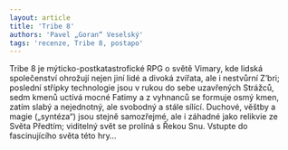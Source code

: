 ```yaml
---
layout: article
title: 'Tribe 8'
authors: 'Pavel „Goran“ Veselský'
tags: 'recenze, Tribe 8, postapo'
---
```


Tribe 8 je mýticko-postkatastrofické
RPG o světě Vimary, kde lidská společenství
ohrožují nejen jiní lidé a
divoká zvířata, ale i nestvůrní Z’bri;
poslední střípky technologie jsou v
rukou do sebe uzavřených Strážců,
sedm kmenů uctívá mocné Fatimy a
z vyhnanců se formuje osmý kmen,
zatím slabý a nejednotný, ale svobodný
a stále sílící. Duchové, věštby
a magie („syntéza“) jsou stejně samozřejmé,
ale i záhadné jako relikvie
ze Světa Předtím; viditelný svět se
prolíná s Řekou Snu. Vstupte do fascinujícího
světa této hry…

